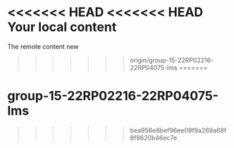 <<<<<<< HEAD
<<<<<<< HEAD
Your local content
=======
The remote content new
>>>>>>> origin/group-15-22RP02216-22RP04075-lms
=======
# group-15-22RP02216-22RP04075-lms
>>>>>>> bea956e8bef96ee09f9a269a68f8f8620b46ec7e
